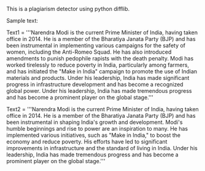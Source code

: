 This is a plagiarism detector using python difflib.


Sample text:

Text1 = '''Narendra Modi is the current Prime Minister of India, having taken office in 2014. He is a member of the Bharatiya Janata Party (BJP) and has been instrumental in implementing various campaigns for the safety of women, including the Anti-Romeo Squad. He has also introduced amendments to punish pedophile rapists with the death penalty. Modi has worked tirelessly to reduce poverty in India, particularly among farmers, and has initiated the "Make in India" campaign to promote the use of Indian materials and products. Under his leadership, India has made significant progress in infrastructure development and has become a recognized global power. Under his leadership, India has made tremendous progress and has become a prominent player on the global stage.'''

Text2 = '''Narendra Modi is the current Prime Minister of India, having taken office in 2014. He is a member of the Bharatiya Janata Party (BJP) and has been instrumental in shaping India's growth and development. Modi's humble beginnings and rise to power are an inspiration to many. He has implemented various initiatives, such as "Make in India," to boost the economy and reduce poverty. His efforts have led to significant improvements in infrastructure and the standard of living in India. Under his leadership, India has made tremendous progress and has become a prominent player on the global stage.'''
